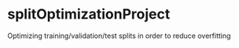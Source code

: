 # splitOptimizationProject
Optimizing training/validation/test splits in order to reduce overfitting
